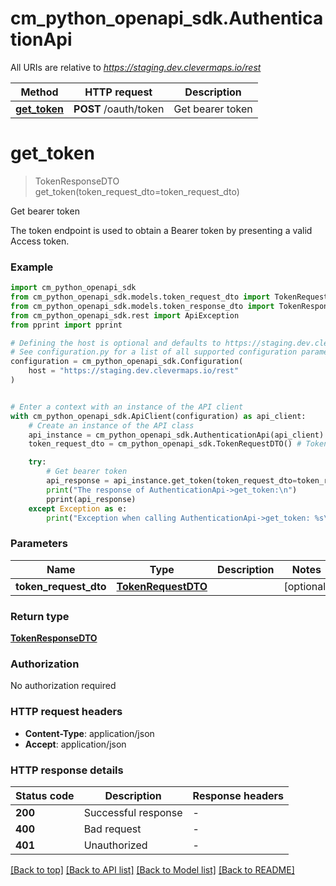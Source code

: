 # cm_python_openapi_sdk.AuthenticationApi

All URIs are relative to *https://staging.dev.clevermaps.io/rest*

Method | HTTP request | Description
------------- | ------------- | -------------
[**get_token**](AuthenticationApi.md#get_token) | **POST** /oauth/token | Get bearer token


# **get_token**
> TokenResponseDTO get_token(token_request_dto=token_request_dto)

Get bearer token

The token endpoint is used to obtain a Bearer token by presenting a valid Access token.

### Example


```python
import cm_python_openapi_sdk
from cm_python_openapi_sdk.models.token_request_dto import TokenRequestDTO
from cm_python_openapi_sdk.models.token_response_dto import TokenResponseDTO
from cm_python_openapi_sdk.rest import ApiException
from pprint import pprint

# Defining the host is optional and defaults to https://staging.dev.clevermaps.io/rest
# See configuration.py for a list of all supported configuration parameters.
configuration = cm_python_openapi_sdk.Configuration(
    host = "https://staging.dev.clevermaps.io/rest"
)


# Enter a context with an instance of the API client
with cm_python_openapi_sdk.ApiClient(configuration) as api_client:
    # Create an instance of the API class
    api_instance = cm_python_openapi_sdk.AuthenticationApi(api_client)
    token_request_dto = cm_python_openapi_sdk.TokenRequestDTO() # TokenRequestDTO |  (optional)

    try:
        # Get bearer token
        api_response = api_instance.get_token(token_request_dto=token_request_dto)
        print("The response of AuthenticationApi->get_token:\n")
        pprint(api_response)
    except Exception as e:
        print("Exception when calling AuthenticationApi->get_token: %s\n" % e)
```



### Parameters


Name | Type | Description  | Notes
------------- | ------------- | ------------- | -------------
 **token_request_dto** | [**TokenRequestDTO**](TokenRequestDTO.md)|  | [optional] 

### Return type

[**TokenResponseDTO**](TokenResponseDTO.md)

### Authorization

No authorization required

### HTTP request headers

 - **Content-Type**: application/json
 - **Accept**: application/json

### HTTP response details

| Status code | Description | Response headers |
|-------------|-------------|------------------|
**200** | Successful response |  -  |
**400** | Bad request |  -  |
**401** | Unauthorized |  -  |

[[Back to top]](#) [[Back to API list]](../README.md#documentation-for-api-endpoints) [[Back to Model list]](../README.md#documentation-for-models) [[Back to README]](../README.md)

